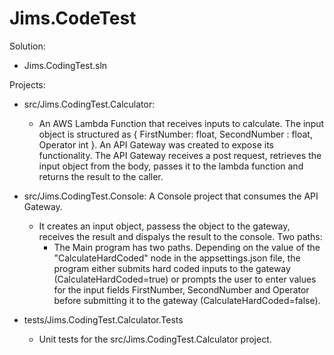 # Jims.CodeTest

Solution: 
- Jims.CodingTest.sln

Projects:
- src/Jims.CodingTest.Calculator: 
     - An AWS Lambda Function that receives inputs to calculate. 
       The input object is structured as { FirstNumber: float, SecondNumber : float, Operator int }. 
       An API Gateway was created to expose its functionality. 
       The API Gateway receives a post request, retrieves the input object from the body, 
       passes it to the lambda function and returns the result to the caller.

- src/Jims.CodingTest.Console: A Console project that consumes the API Gateway. 
     - It creates an input object, passess the object to the gateway, receives the result and dispalys the result to the console.
     Two paths:
          - The Main program has two paths. Depending on the value of the "CalculateHardCoded" node in the appsettings.json file, 
            the program either submits hard coded inputs to the gateway (CalculateHardCoded=true) or prompts the user to enter values for
            the input fields FirstNumber, SecondNumber and Operator before submitting it to the gateway (CalculateHardCoded=false).

- tests/Jims.CodingTest.Calculator.Tests
     - Unit tests for the src/Jims.CodingTest.Calculator project.